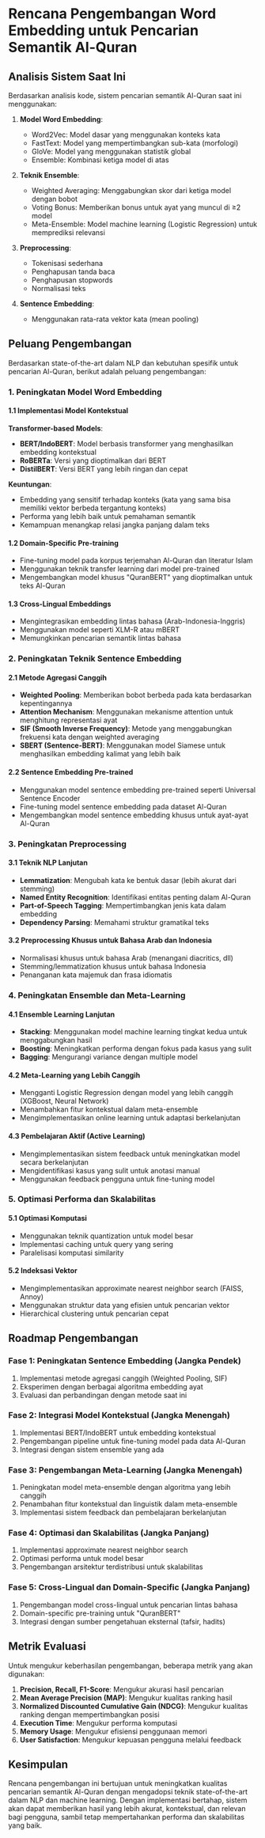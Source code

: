 # Rencana Pengembangan Word Embedding untuk Pencarian Semantik Al-Quran

## Analisis Sistem Saat Ini

Berdasarkan analisis kode, sistem pencarian semantik Al-Quran saat ini menggunakan:

1. **Model Word Embedding**:
   - Word2Vec: Model dasar yang menggunakan konteks kata
   - FastText: Model yang mempertimbangkan sub-kata (morfologi)
   - GloVe: Model yang menggunakan statistik global
   - Ensemble: Kombinasi ketiga model di atas

2. **Teknik Ensemble**:
   - Weighted Averaging: Menggabungkan skor dari ketiga model dengan bobot
   - Voting Bonus: Memberikan bonus untuk ayat yang muncul di ≥2 model
   - Meta-Ensemble: Model machine learning (Logistic Regression) untuk memprediksi relevansi

3. **Preprocessing**:
   - Tokenisasi sederhana
   - Penghapusan tanda baca
   - Penghapusan stopwords
   - Normalisasi teks

4. **Sentence Embedding**:
   - Menggunakan rata-rata vektor kata (mean pooling)

## Peluang Pengembangan

Berdasarkan state-of-the-art dalam NLP dan kebutuhan spesifik untuk pencarian Al-Quran, berikut adalah peluang pengembangan:

### 1. Peningkatan Model Word Embedding

#### 1.1 Implementasi Model Kontekstual

**Transformer-based Models**:
- **BERT/IndoBERT**: Model berbasis transformer yang menghasilkan embedding kontekstual
- **RoBERTa**: Versi yang dioptimalkan dari BERT
- **DistilBERT**: Versi BERT yang lebih ringan dan cepat

**Keuntungan**:
- Embedding yang sensitif terhadap konteks (kata yang sama bisa memiliki vektor berbeda tergantung konteks)
- Performa yang lebih baik untuk pemahaman semantik
- Kemampuan menangkap relasi jangka panjang dalam teks

#### 1.2 Domain-Specific Pre-training

- Fine-tuning model pada korpus terjemahan Al-Quran dan literatur Islam
- Menggunakan teknik transfer learning dari model pre-trained
- Mengembangkan model khusus "QuranBERT" yang dioptimalkan untuk teks Al-Quran

#### 1.3 Cross-Lingual Embeddings

- Mengintegrasikan embedding lintas bahasa (Arab-Indonesia-Inggris)
- Menggunakan model seperti XLM-R atau mBERT
- Memungkinkan pencarian semantik lintas bahasa

### 2. Peningkatan Teknik Sentence Embedding

#### 2.1 Metode Agregasi Canggih

- **Weighted Pooling**: Memberikan bobot berbeda pada kata berdasarkan kepentingannya
- **Attention Mechanism**: Menggunakan mekanisme attention untuk menghitung representasi ayat
- **SIF (Smooth Inverse Frequency)**: Metode yang menggabungkan frekuensi kata dengan weighted averaging
- **SBERT (Sentence-BERT)**: Menggunakan model Siamese untuk menghasilkan embedding kalimat yang lebih baik

#### 2.2 Sentence Embedding Pre-trained

- Menggunakan model sentence embedding pre-trained seperti Universal Sentence Encoder
- Fine-tuning model sentence embedding pada dataset Al-Quran
- Mengembangkan model sentence embedding khusus untuk ayat-ayat Al-Quran

### 3. Peningkatan Preprocessing

#### 3.1 Teknik NLP Lanjutan

- **Lemmatization**: Mengubah kata ke bentuk dasar (lebih akurat dari stemming)
- **Named Entity Recognition**: Identifikasi entitas penting dalam Al-Quran
- **Part-of-Speech Tagging**: Mempertimbangkan jenis kata dalam embedding
- **Dependency Parsing**: Memahami struktur gramatikal teks

#### 3.2 Preprocessing Khusus untuk Bahasa Arab dan Indonesia

- Normalisasi khusus untuk bahasa Arab (menangani diacritics, dll)
- Stemming/lemmatization khusus untuk bahasa Indonesia
- Penanganan kata majemuk dan frasa idiomatis

### 4. Peningkatan Ensemble dan Meta-Learning

#### 4.1 Ensemble Learning Lanjutan

- **Stacking**: Menggunakan model machine learning tingkat kedua untuk menggabungkan hasil
- **Boosting**: Meningkatkan performa dengan fokus pada kasus yang sulit
- **Bagging**: Mengurangi variance dengan multiple model

#### 4.2 Meta-Learning yang Lebih Canggih

- Mengganti Logistic Regression dengan model yang lebih canggih (XGBoost, Neural Network)
- Menambahkan fitur kontekstual dalam meta-ensemble
- Mengimplementasikan online learning untuk adaptasi berkelanjutan

#### 4.3 Pembelajaran Aktif (Active Learning)

- Mengimplementasikan sistem feedback untuk meningkatkan model secara berkelanjutan
- Mengidentifikasi kasus yang sulit untuk anotasi manual
- Menggunakan feedback pengguna untuk fine-tuning model

### 5. Optimasi Performa dan Skalabilitas

#### 5.1 Optimasi Komputasi

- Menggunakan teknik quantization untuk model besar
- Implementasi caching untuk query yang sering
- Paralelisasi komputasi similarity

#### 5.2 Indeksasi Vektor

- Mengimplementasikan approximate nearest neighbor search (FAISS, Annoy)
- Menggunakan struktur data yang efisien untuk pencarian vektor
- Hierarchical clustering untuk pencarian cepat

## Roadmap Pengembangan

### Fase 1: Peningkatan Sentence Embedding (Jangka Pendek)

1. Implementasi metode agregasi canggih (Weighted Pooling, SIF)
2. Eksperimen dengan berbagai algoritma embedding ayat
3. Evaluasi dan perbandingan dengan metode saat ini

### Fase 2: Integrasi Model Kontekstual (Jangka Menengah)

1. Implementasi BERT/IndoBERT untuk embedding kontekstual
2. Pengembangan pipeline untuk fine-tuning model pada data Al-Quran
3. Integrasi dengan sistem ensemble yang ada

### Fase 3: Pengembangan Meta-Learning (Jangka Menengah)

1. Peningkatan model meta-ensemble dengan algoritma yang lebih canggih
2. Penambahan fitur kontekstual dan linguistik dalam meta-ensemble
3. Implementasi sistem feedback dan pembelajaran berkelanjutan

### Fase 4: Optimasi dan Skalabilitas (Jangka Panjang)

1. Implementasi approximate nearest neighbor search
2. Optimasi performa untuk model besar
3. Pengembangan arsitektur terdistribusi untuk skalabilitas

### Fase 5: Cross-Lingual dan Domain-Specific (Jangka Panjang)

1. Pengembangan model cross-lingual untuk pencarian lintas bahasa
2. Domain-specific pre-training untuk "QuranBERT"
3. Integrasi dengan sumber pengetahuan eksternal (tafsir, hadits)

## Metrik Evaluasi

Untuk mengukur keberhasilan pengembangan, beberapa metrik yang akan digunakan:

1. **Precision, Recall, F1-Score**: Mengukur akurasi hasil pencarian
2. **Mean Average Precision (MAP)**: Mengukur kualitas ranking hasil
3. **Normalized Discounted Cumulative Gain (NDCG)**: Mengukur kualitas ranking dengan mempertimbangkan posisi
4. **Execution Time**: Mengukur performa komputasi
5. **Memory Usage**: Mengukur efisiensi penggunaan memori
6. **User Satisfaction**: Mengukur kepuasan pengguna melalui feedback

## Kesimpulan

Rencana pengembangan ini bertujuan untuk meningkatkan kualitas pencarian semantik Al-Quran dengan mengadopsi teknik state-of-the-art dalam NLP dan machine learning. Dengan implementasi bertahap, sistem akan dapat memberikan hasil yang lebih akurat, kontekstual, dan relevan bagi pengguna, sambil tetap mempertahankan performa dan skalabilitas yang baik. 